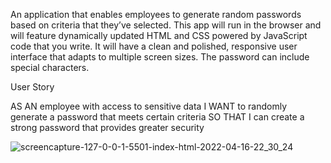 An application that enables employees to generate random passwords based on criteria that they’ve selected. This app will run in the browser and will feature dynamically updated HTML and CSS powered by JavaScript code that you write. It will have a clean and polished, responsive user interface that adapts to multiple screen sizes.
The password can include special characters.

User Story

AS AN employee with access to sensitive data
I WANT to randomly generate a password that meets certain criteria
SO THAT I can create a strong password that provides greater security

![screencapture-127-0-0-1-5501-index-html-2022-04-16-22_30_24](https://user-images.githubusercontent.com/91577650/163701933-6919dcc8-35fb-4d90-a01c-accf618b405e.png)
